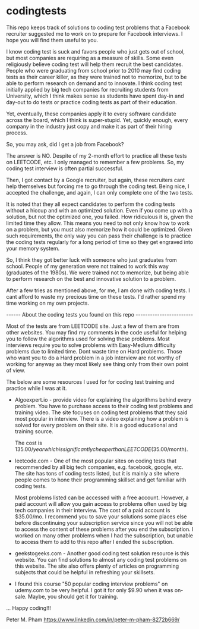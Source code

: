 # codingtests

This repo keeps track of solutions to coding test problems that a Facebook recruiter suggested
me to work on to prepare for Facebook interviews. I hope you will find them useful to you. 

I know coding test is suck and favors people who just gets out of school, but most companies are 
requiring as a measure of skills. Some even religiously believe coding test will help them recruit the best candidates. People who were graduating from school prior to 2010 may find coding tests as 
their career killer, as they were trained not to memorize, but to be able to perform research 
on demand and to innovate. I think coding test initially applied by big tech companies for 
recruiting students from University, which I think makes sense as students have spent day-in 
and day-out to do tests or practice coding tests as part of their education. 

Yet, eventually, these companies apply it to every software candidate across the board, which I think 
is super-stupid. Yet, quickly enough, every company in the industry just copy and make it as part
of their hiring process.

So, you may ask, did I get a job from Facebook? 

The answer is NO. Despite of my 2-month effort to practice all these tests on LEETCODE, etc. 
I only managed to remember a few problems. So, my coding test interview is often partial successful.

Then, I got contact by a Google recruiter, but again, these recruiters cant help themselves but forcing me to go through the coding test. Being nice, I accepted the challenge, and again, I can only complete one of the two tests. 

It is noted that they all expect candidates to perform the coding tests without a hiccup and with an optimized solution. Even if you come up with a solution, but not the optimized one, you failed. How ridiculous it is, given the limited time they allow. This means you need to not only know how to work on a problem, but you must also memorize how it could be optimized. Given such requirements, the only way you can pass their challenge is to practice the coding tests regularly for a long period of time so they get engraved into your memory system.

So, I think they got better luck with someone who just graduates from school. People of my generation were not trained to work this way (graduates of the 1980s). We were trained not to memorize, but being able to perform research on the best and innovative solution to a problem.

After a few tries as mentioned above, for me, I am done with coding tests. I cant afford to waste my precious time on these tests. I'd rather spend my time working on my own projects.


------  About the coding tests you found on this repo ------------------------

Most of the tests are from LEETCODE site. Just a few of them are from other websites. You
may find my comments in the code useful for helping you to follow the algorithms used for
solving these problems. Most interviews require you to solve problems with Easy-Medium 
difficulty problems due to limited time. Dont waste time on Hard problems. Those who want
you to do a Hard problem in a job interview are not worthy of working for anyway as they 
most likely see thing only from their own point of view.

The below are some resources I used for for coding test training and practice while I was
at it.

- Algoexpert.io - provide video for explaining the algorithms behind every problem.
    You have to purchase access to their coding test problems and training video.
    The site focuses on coding test problems that they said most popular in interview.
    There is a video explaining how a problem is solved for every problem on their site.
    It is a good educational and training source. 

    The cost is $135.00/year which is significantly cheaper than LEETCODE ($35.00/month).

- leetcode.com - One of the most popular sites on coding tests that recommended by all big
    tech companies, e.g. facebook, google, etc.  The site has tons of coding tests listed,
    but it is mainly a site where people comes to hone their programming skillset and get
    familiar with coding tests.

    Most problems listed can be accessed with a free account. However, a paid account will
    allow you gain access to problems often used by big tech companies in their interview.
    The cost of a paid account is $35.00/mo. I recommend you to save your solutions some
    places else before discontinuing your subscription service since you will not be able 
    to access the content of these problems after you end the subscription. I worked on many 
    other problems when I had the subscription, but unable to access them to add to this repo 
    after I ended the subscription.

- geekstogeeks.com - Another good coding test solution resource is this website. You can find 
    solutions to almost any coding test problems on this website. The site also offers plenty 
    of articles on programming subjects that could be helpful in refreshing your skillsets.

- I found this course "50 popular coding interview problems" on udemy.com to be very helpful. 
  I got it for only $9.90 when it was on-sale. Maybe, you should get it for training.
  
... Happy coding!!!

Peter M. Pham
https://www.linkedin.com/in/peter-m-pham-8272b669/




  

 




 



  






 




